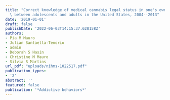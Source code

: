 ```yaml
---
title: "Correct knowledge of medical cannabis legal status in one's own state: Differences\
  \ between adolescents and adults in the United States, 2004--2013"
date: '2019-01-01'
draft: false
publishDate: '2022-06-03T14:15:37.628158Z'
authors:
- Pia M Mauro
- Julian Santaella-Tenorio
- admin
- Deborah S Hasin
- Christine M Mauro
- Silvia S Martins
url_pdf: "uploads/nihms-1022517.pdf"
publication_types:
- '2'
abstract: ''
featured: false
publication: '*Addictive behaviors*'
---
```


